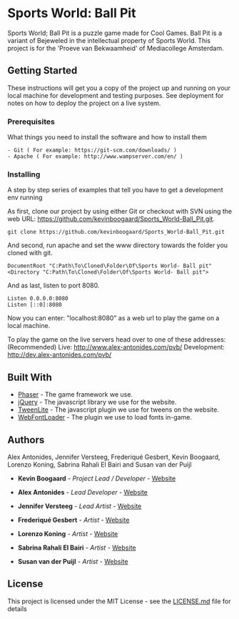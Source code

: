 # Sports World: Ball Pit

Sports World; Ball Pit is a puzzle game made for Cool Games. Ball Pit is a variant of Bejeweled in the intellectual property of Sports World. This project is for the 'Proeve van Bekwaamheid' of Mediacollege Amsterdam. 

## Getting Started

These instructions will get you a copy of the project up and running on your local machine for development and testing purposes. See deployment for notes on how to deploy the project on a live system.

### Prerequisites

What things you need to install the software and how to install them

```
- Git ( For example: https://git-scm.com/downloads/ )
- Apache ( For example: http://www.wampserver.com/en/ )
```

### Installing

A step by step series of examples that tell you have to get a development env running

As first, clone our project  by using either Git or checkout with SVN using the web URL: https://github.com/kevinboogaard/Sports_World-Ball_Pit.git.

```
git clone https://github.com/kevinboogaard/Sports_World-Ball_Pit.git
```

And second, run apache and set the www directory towards the folder you cloned with git.

```
DocumentRoot "C:Path\To\Cloned\Folder\Of\Sports World- Ball pit"
<Directory "C:Path\To\Cloned\Folder\Of\Sports World- Ball pit">
```

And as last, listen to port 8080.

```
Listen 0.0.0.0:8080
Listen [::0]:8080
```

Now you can enter: "localhost:8080" as a web url to play the game on a local machine.

To play the game on the live servers head over to one of these addresses:
(Recommended) Live: http://www.alex-antonides.com/pvb/ 
Development: http://dev.alex-antonides.com/pvb/ 

## Built With

* [Phaser](https://phaser.io/) - The game framework we use.
* [jQuery](https://jquery.com/) - The javascript library we use for the website.
* [TweenLite](https://greensock.com/tweenlite) - The javascript plugin we use for tweens on the website.
* [WebFontLoader](https://github.com/typekit/webfontloader) - The plugin we use to load fonts in-game.

## Authors

Alex Antonides, Jennifer Versteeg, Frederiqué Gesbert, Kevin Boogaard, Lorenzo Koning, Sabrina Rahali El Bairi and Susan van der Puijl

* **Kevin Boogaard** - *Project Lead / Developer* - [Website](http://www.kevinboogaard.com/)

* **Alex Antonides** - *Lead Developer* - [Website](http://www.alex-antonides.com/)
* **Jennifer Versteeg** - *Lead Artist* - [Website](http://www.jenniferversteeg.nl/)

* **Frederiqué Gesbert** - *Artist* - [Website](http://www.frederiquegesbert.nl/)
* **Lorenzo Koning** - *Artist* - [Website](http://www.lorenzokoning.nl/)
* **Sabrina Rahali El Bairi** - *Artist* - [Website](http://www.sabrinarahali.com/)
* **Susan van der Puijl** - *Artist* - [Website](http://www.susan-vanderpuijl.nl/)

## License

This project is licensed under the MIT License - see the [LICENSE.md](https://github.com/kevinboogaard/Sports_World-Ball_Pit/blob/master/LICENSE) file for details
